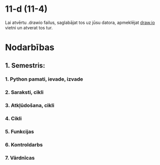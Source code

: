 11-d (11-4)
===

Lai atvērtu .drawio failus, saglabājat tos uz jūsu datora, apmeklējat [draw.io](https://app.diagrams.net/) vietni un atverat tos tur.

# Nodarbības
## 1. Semestris: 
### 1. Python pamati, ievade, izvade
### 2. Saraksti, cikli
### 3. Atkļūdošana, cikli
### 4. Cikli
### 5. Funkcijas
### 6. Kontroldarbs
### 7. Vārdnīcas